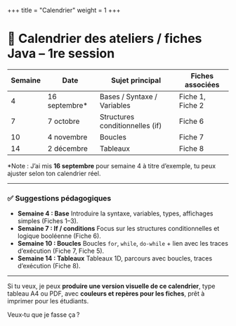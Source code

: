 +++
title = "Calendrier"
weight = 1
+++

# 📅 Calendrier des ateliers / fiches Java – 1re session

| Semaine | Date           | Sujet principal                 | Fiches associées |
| ------- | -------------- | ------------------------------- | ---------------- |
| 4       | 16 septembre\* | Bases / Syntaxe / Variables     | Fiche 1, Fiche 2 |
| 7       | 7 octobre      | Structures conditionnelles (if) | Fiche 6          |
| 10      | 4 novembre     | Boucles                         | Fiche 7          |
| 14      | 2 décembre     | Tableaux                        | Fiche 8          |

\*Note : J’ai mis **16 septembre** pour semaine 4 à titre d’exemple, tu peux ajuster selon ton calendrier réel.

---

### ✅ Suggestions pédagogiques

* **Semaine 4 : Base**
  Introduire la syntaxe, variables, types, affichages simples (Fiches 1–3).
* **Semaine 7 : If / conditions**
  Focus sur les structures conditionnelles et logique booléenne (Fiche 6).
* **Semaine 10 : Boucles**
  Boucles `for`, `while`, `do-while` + lien avec les traces d’exécution (Fiche 7, Fiche 5).
* **Semaine 14 : Tableaux**
  Tableaux 1D, parcours avec boucles, traces d’exécution (Fiche 8).

---

Si tu veux, je peux **produire une version visuelle de ce calendrier**, type tableau A4 ou PDF, avec **couleurs et repères pour les fiches**, prêt à imprimer pour les étudiants.

Veux‑tu que je fasse ça ?
